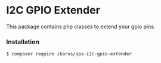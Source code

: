 # I2C GPIO Extender
This package contains php classes to extend your gpio pins.

### Installation
```bin
$ composer require ikarus/sps-i2c-gpio-extender
```